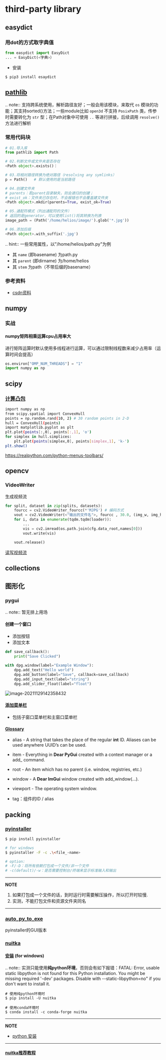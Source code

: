 # third-party library

## easydict

### 用dot的方式取字典值

```python
from easydict import EasyDict
... = EasyDict(<字典>）
```

- 安装

```bash
$ pip3 install esaydict
```

## [pathlib](https://docs.python.org/3.11/library/pathlib.html)

.. note:: 支持跨系统使用，解析路径友好；一般会用该模块，来取代 `os` 模块的功能；其支持sorted()方法；一些module比如 `open3d` 不支持 `PosixPath` 类，传参时需要转化为 `str` 型；在Path对象中可使用 `..` 等进行拼接，后续调用 `resolve()` 方法进行解析

### 常用代码块

```python
# 01.导入库
from pathlib import Path

# 02.判断文件或文件夹是否存在
<Path object>.exists()：

# 03.将相对路径转换为绝对路径（resolving any symlinks）    
p = Path()   # 默认使用的是当前路径    

# 04.创建文件夹
# parents：若parent目录缺失，则会递归的创建；
# exist_ok：文件夹已存在时，不会报错也不会覆盖建文件夹
<Path object>.mkdir(parents=True, exist_ok=True)

# 05.通配符模式（列出通配符的文件）
# 返回的是generator，可以使用list()将其转换为列表
image_path = (Path('/home/helios/image/').glob('*.jpg'))

# 06.添加后缀
<Path object>.with_suffix('.jpg')
```

.. hint:: 一些常用属性，以\"/home/helios/path.py\"为例

- 其 `name` (即basename) 为path.py
- 其 `parent` (即dirname) 为/home/helios
- 其 `stem` 为path（不带后缀的basename）

### 参考资料

- [csdn资料](https://blog.csdn.net/itanders/article/details/88754606)

## numpy

### 实战

#### numpy矩阵相乘运算cpu占用率大

进行矩阵运算时默认使用多线程进行运算，可以通过限制线程数来减少占用率（运算时间会提高）

```python
os.environ["OMP_NUM_THREADS"] = "1"
import numpy as np
```

## scipy

### [计算凸包](https://www.tutorialspoint.com/scipy/scipy_spatial.htm)

```bash
import numpy as np
from scipy.spatial import ConvexHull
points = np.random.rand(10, 2) # 30 random points in 2-D
hull = ConvexHull(points)
import matplotlib.pyplot as plt
plt.plot(points[:,0], points[:,1], 'o')
for simplex in hull.simplices:
    plt.plot(points[simplex,0], points[simplex,1], 'k-')
plt.show()
```

<https://realpython.com/python-menus-toolbars/>

## opencv

### VideoWriter

生成视频流

```python
for split, dataset in zip(splits, datasets):
    fourcc = cv2.VideoWriter_fourcc(*'MJPG') # 编码方式
    vout = cv2.VideoWriter(<"输出的文件名">, fourcc , 30.0, (img_w, img_h))
    for i, data in enumerate(tqdm.tqdm(loader)):
        ...            
        vis = cv2.imread(os.path.join(cfg.data_root,names[0]))
        vout.write(vis)

    vout.release()
```

[读写视频流](https://learnopencv.com/read-write-and-display-a-video-using-opencv-cpp-python/)

## collections

## 图形化

### pygui

.. note:: 暂无排上用场

#### 创建一个窗口

- 添加按钮
- 添加文本

```python
def save_callback():
    print("Save Clicked")
    
with dpg.window(label="Example Window"):
    dpg.add_text("Hello world")
    dpg.add_button(label="Save", callback=save_callback)
    dpg.add_input_text(label="string")
    dpg.add_slider_float(label="float")
```

![image-20211129142358432](https://natsu-akatsuki.oss-cn-guangzhou.aliyuncs.com/img/image-20211129142358432.png)

#### [添加菜单栏](https://dearpygui.readthedocs.io/en/latest/documentation/menus.html)

- 包括子窗口菜单栏和主窗口菜单栏

#### [Glossary](https://dearpygui.readthedocs.io/en/latest/extra/glossary.html)

- alias - A string that takes the place of the regular **int** ID. Aliases can be used anywhere UUID’s can be used.
- item - Everything in **Dear PyGui** created with a context manager or a add_ command.
- root - An item which has no parent (i.e. window, registries, etc.)
- window - A **Dear ImGui** window created with add_window(…).
- viewport - The operating system window.

- tag：组件的ID / alias

## packing

### [pyinstaller](https://github.com/pyinstaller/pyinstaller)

```bash
$ pip install pyinstaller

# for windows
$ pyinstaller -F -c .\<file_-name>

# option:
# -F/-D：将所有依赖打包成一个文件/非一个文件
# -c(default)/-w：是否需要控制台/终端来显示标准输入和输出
```

---

**NOTE**

1. 如果打包成一个文件的话，到时运行时需要解压操作，所以打开时较慢.
2. 实测，不能打包文件和资源文件夹同名

---

### [auto_py_to_exe](https://nitratine.net/blog/post/issues-when-using-auto-py-to-exe/?utm_source=auto_py_to_exe&utm_medium=application_link&utm_campaign=auto_py_to_exe_help&utm_content=bottom)

pyinstaller的GUI版本

### [nuitka](https://nuitka.net/doc/index.html)

#### [安装](https://nuitka.net/doc/user-manual.html#tutorial-setup-and-build-on-windows) (for windows)

.. note:: 实测只能使用**纯python环境**，否则会有如下报错：FATAL: Error, usable static libpython is not found for this Python installation. You might be missing required '-dev' packages. Disable with --static-libpython=no" if you don't want to install it.

```plain
# 使用纯python环境时
$ pip install -U nuitka

# 使用conda环境时
$ conda install -c conda-forge nuitka
```

---

**NOTE**

- [python 安装](https://www.python.org/downloads)

---

#### [nuitka推荐教程](https://zhuanlan.zhihu.com/p/133303836)
